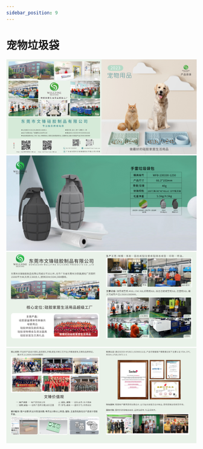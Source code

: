 ```yaml
---
sidebar_position: 9
---
```


# 宠物垃圾袋

![手雷垃圾包](../../static/img/pet/0.svg)
![手雷垃圾包](../../static/img/pet/26.svg)
![公司介绍1](../../static/img/pet/1.svg)
![公司介绍2](../../static/img/pet/2.svg)